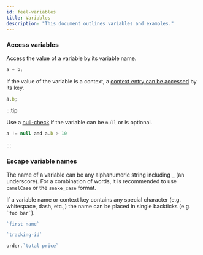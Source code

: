 ```yaml
---
id: feel-variables
title: Variables
description: "This document outlines variables and examples."
---
```


### Access variables

Access the value of a variable by its variable name.

```js
a + b;
```

If the value of the variable is a context, a [context entry can be accessed](/docs/components/modeler/feel/language-guide/feel-context-expressions#get-entry-or-path) by its key.

```js
a.b;
```

:::tip

Use a [null-check](/docs/components/modeler/feel/language-guide/feel-boolean-expressions#null-check) if the variable can be `null` or is optional.

```js
a != null and a.b > 10
```

:::

### Escape variable names

The name of a variable can be any alphanumeric string including `_` (an underscore). For a
combination of words, it is recommended to use `camelCase` or the `snake_case` format.

If a variable name or context key contains any special character (e.g. whitespace, dash, etc.,) the name can be placed in single backticks (e.g. `` `foo bar` ``).

```js
`first name`

`tracking-id`

order.`total price`
```
